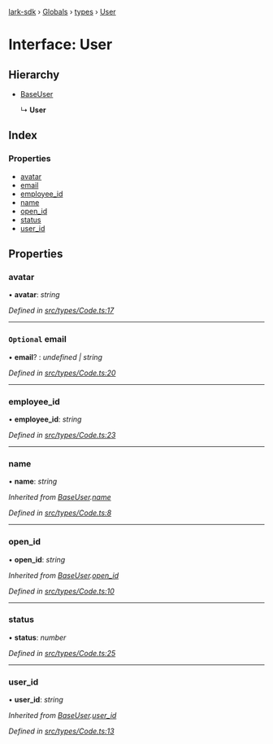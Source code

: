 [lark-sdk](../README.md) › [Globals](../globals.md) › [types](../modules/types.md) › [User](types.user.md)

# Interface: User

## Hierarchy

* [BaseUser](types.baseuser.md)

  ↳ **User**

## Index

### Properties

* [avatar](types.user.md#avatar)
* [email](types.user.md#optional-email)
* [employee_id](types.user.md#employee_id)
* [name](types.user.md#name)
* [open_id](types.user.md#open_id)
* [status](types.user.md#status)
* [user_id](types.user.md#user_id)

## Properties

###  avatar

• **avatar**: *string*

*Defined in [src/types/Code.ts:17](https://github.com/TbhT/lark-sdk/blob/5ecb791/src/types/Code.ts#L17)*

___

### `Optional` email

• **email**? : *undefined | string*

*Defined in [src/types/Code.ts:20](https://github.com/TbhT/lark-sdk/blob/5ecb791/src/types/Code.ts#L20)*

___

###  employee_id

• **employee_id**: *string*

*Defined in [src/types/Code.ts:23](https://github.com/TbhT/lark-sdk/blob/5ecb791/src/types/Code.ts#L23)*

___

###  name

• **name**: *string*

*Inherited from [BaseUser](types.baseuser.md).[name](types.baseuser.md#name)*

*Defined in [src/types/Code.ts:8](https://github.com/TbhT/lark-sdk/blob/5ecb791/src/types/Code.ts#L8)*

___

###  open_id

• **open_id**: *string*

*Inherited from [BaseUser](types.baseuser.md).[open_id](types.baseuser.md#open_id)*

*Defined in [src/types/Code.ts:10](https://github.com/TbhT/lark-sdk/blob/5ecb791/src/types/Code.ts#L10)*

___

###  status

• **status**: *number*

*Defined in [src/types/Code.ts:25](https://github.com/TbhT/lark-sdk/blob/5ecb791/src/types/Code.ts#L25)*

___

###  user_id

• **user_id**: *string*

*Inherited from [BaseUser](types.baseuser.md).[user_id](types.baseuser.md#user_id)*

*Defined in [src/types/Code.ts:13](https://github.com/TbhT/lark-sdk/blob/5ecb791/src/types/Code.ts#L13)*
